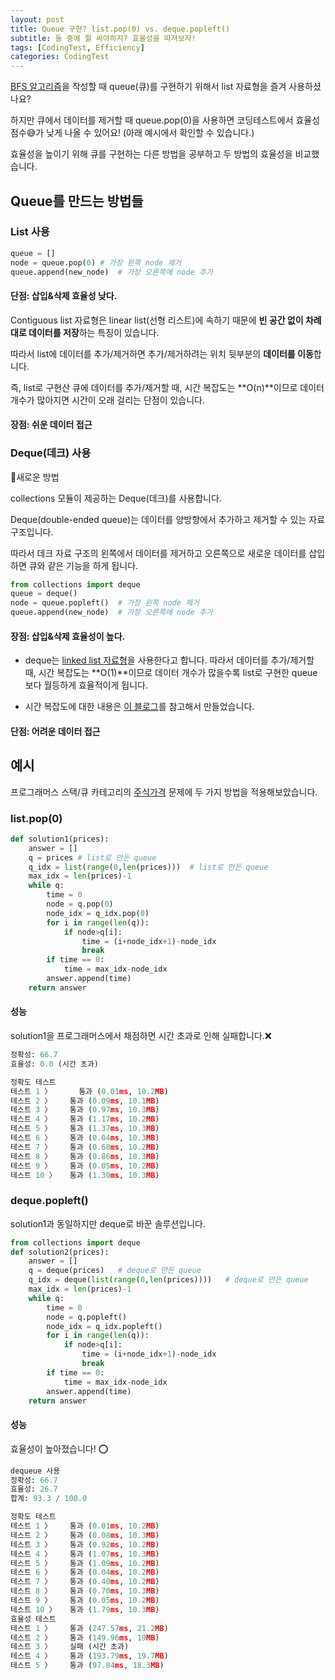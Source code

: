 ```yaml
---
layout: post
title: Queue 구현? list.pop(0) vs. deque.popleft()
subtitle: 둘 중에 뭘 써야하지? 효율성을 따져보자!
tags: [CodingTest, Efficiency]
categories: CodingTest
---
```


[BFS 알고리즘][3]을 작성할 때 queue(큐)를 구현하기 위해서 list 자료형을 즐겨 사용하셨나요? 

하지만 큐에서 데이터를 제거할 때 queue.pop(0)을 사용하면 코딩테스트에서 효율성 점수😅가 낮게 나올 수 있어요! (아래 예시에서 확인할 수 있습니다.) 

효율성을 높이기 위해 큐를 구현하는 다른 방법을 공부하고 두 방법의 효율성을 비교했습니다.



## Queue를 만드는 방법들

### List 사용

```python
queue = [] 
node = queue.pop(0)	# 가장 왼쪽 node 제거 
queue.append(new_node)	# 가장 오른쪽에 node 추가
```

#### 단점: 삽입&삭제 효율성 낮다.

Contiguous list 자료형은 linear list(선형 리스트)에 속하기 때문에 **빈 공간 없이 차례대로 데이터를 저장**하는 특징이 있습니다.

따라서 list에 데이터를 추가/제거하면 추가/제거하려는 위치 뒷부분의 **데이터를 이동**합니다.

즉, list로 구현산 큐에 데이터를 추가/제거할 때, 시간 복잡도는 **O(n)**이므로 데이터 개수가 많아지면 시간이 오래 걸리는 단점이 있습니다.

#### 장점: 쉬운 데이터 접근 



### Deque(데크) 사용

🌟새로운 방법 

collections 모듈이 제공하는 Deque(데크)를 사용합니다.

Deque(double-ended queue)는 데이터를 양방향에서 추가하고 제거할 수 있는 자료 구조입니다.

따라서 데크 자료 구조의 왼쪽에서 데이터를 제거하고 오른쪽으로 새로운 데이터를 삽입하면 큐와 같은 기능을 하게 됩니다.

```python
from collections import deque
queue = deque()
node = queue.popleft()	# 가장 왼쪽 node 제거 
queue.append(new_node)	# 가장 오른쪽에 node 추가
```

#### 장점: 삽입&삭제 효율성이 높다.

* deque는 [linked list 자료형][4]을 사용한다고 합니다. 따라서 데이터를 추가/제거할 때, 시간 복잡도는 **O(1)**이므로 데이터 개수가 많을수록 list로 구현한 queue보다 월등하게 효율적이게 됩니다.

* 시간 복잡도에 대한 내용은 [이 블로그][1]를 참고해서 만들었습니다.

#### 단점: 어려운 데이터 접근



## 예시

프로그래머스 스택/큐 카테고리의 [주식가격][2] 문제에 두 가지 방법을 적용해보았습니다.

### list.pop(0)

```python
def solution1(prices):
    answer = []
    q = prices # list로 만든 queue
    q_idx = list(range(0,len(prices)))	# list로 만든 queue
    max_idx = len(prices)-1
    while q:
        time = 0
        node = q.pop(0)
        node_idx = q_idx.pop(0)
        for i in range(len(q)):
            if node>q[i]:
                time = (i+node_idx+1)-node_idx
                break
        if time == 0:
            time = max_idx-node_idx
        answer.append(time)
    return answer
```

#### 성능

solution1을 프로그래머스에서 채점하면 시간 초과로 인해 실패합니다.❌

```python
정확성: 66.7
효율성: 0.0 (시간 초과)
```

```python
정확도 테스트
테스트 1 〉 	 통과 (0.01ms, 10.2MB)
테스트 2 〉    통과 (0.09ms, 10.1MB)
테스트 3 〉    통과 (0.97ms, 10.3MB)
테스트 4 〉    통과 (1.17ms, 10.2MB)
테스트 5 〉    통과 (1.37ms, 10.3MB)
테스트 6 〉    통과 (0.04ms, 10.3MB)
테스트 7 〉    통과 (0.68ms, 10.2MB)
테스트 8 〉    통과 (0.86ms, 10.3MB)
테스트 9 〉    통과 (0.05ms, 10.2MB)
테스트 10 〉   통과 (1.30ms, 10.3MB)
```

### deque.popleft()

solution1과 동일하지만 deque로 바꾼 솔루션입니다.

```python
from collections import deque
def solution2(prices):
    answer = []
    q = deque(prices)	# deque로 만든 queue
    q_idx = deque(list(range(0,len(prices))))	# deque로 만든 queue
    max_idx = len(prices)-1
    while q:
        time = 0
        node = q.popleft()
        node_idx = q_idx.popleft()
        for i in range(len(q)):
            if node>q[i]:
                time = (i+node_idx+1)-node_idx
                break
        if time == 0:
            time = max_idx-node_idx
        answer.append(time)
    return answer
```

#### 성능

효율성이 높아졌습니다! ⭕️

```python
dequeue 사용
정확성: 66.7
효율성: 26.7
합계: 93.3 / 100.0
```

```python
정확도 테스트
테스트 1 〉    통과 (0.01ms, 10.2MB)
테스트 2 〉    통과 (0.08ms, 10.3MB)
테스트 3 〉    통과 (0.92ms, 10.2MB)
테스트 4 〉    통과 (1.07ms, 10.3MB)
테스트 5 〉    통과 (1.09ms, 10.2MB)
테스트 6 〉    통과 (0.04ms, 10.2MB)
테스트 7 〉    통과 (0.40ms, 10.2MB)
테스트 8 〉    통과 (0.70ms, 10.3MB)
테스트 9 〉    통과 (0.05ms, 10.2MB)
테스트 10 〉   통과 (1.79ms, 10.3MB)
효율성 테스트
테스트 1 〉    통과 (247.57ms, 21.2MB)
테스트 2 〉    통과 (149.96ms, 19MB)
테스트 3 〉    실패 (시간 초과)
테스트 4 〉    통과 (193.79ms, 19.7MB)
테스트 5 〉    통과 (97.84ms, 18.3MB)
```



[1]: https://www.daleseo.com/python-queue/

[2]: https://programmers.co.kr/learn/courses/30/parts/12081
[3]: https://dasolu.github.io/algorithm/2021/04/20/BFS.html
[4]: https://dasolu.github.io/basic/2021/04/14/data-structure-array-linked-list.html

